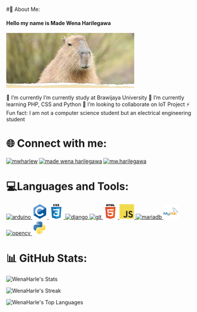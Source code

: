 #💫 About Me:
#### Hello my name is Made Wena Harilegawa
![Hello my name is Made Wena Harilegawa](https://github.com/WenaHarle/WenaHarle/blob/main/banner.jpg)


🔭 I’m currently I’m currently study at Brawijaya University
🌱 I’m currently learning PHP, CSS and Python
👯 I’m looking to collaborate on IoT Project
⚡ Fun fact: I am not a computer science student but an electrical engineering student

<h1 align="left">🌐 Connect with me:</h1>
<p align="left">
<a href="https://twitter.com/mwharlew" target="blank"><img align="center" src="https://raw.githubusercontent.com/rahuldkjain/github-profile-readme-generator/master/src/images/icons/Social/twitter.svg" alt="mwharlew" height="30" width="40" /></a>
<a href="https://linkedin.com/in/made wena harilegawa" target="blank"><img align="center" src="https://raw.githubusercontent.com/rahuldkjain/github-profile-readme-generator/master/src/images/icons/Social/linked-in-alt.svg" alt="made wena harilegawa" height="30" width="40" /></a>
<a href="https://instagram.com/mw.harilegawa" target="blank"><img align="center" src="https://raw.githubusercontent.com/rahuldkjain/github-profile-readme-generator/master/src/images/icons/Social/instagram.svg" alt="mw.harilegawa" height="30" width="40" /></a>
</p>


<h1 align="left">💻Languages and Tools:</h1>
<p align="left"> <a href="https://www.arduino.cc/" target="_blank" rel="noreferrer"> <img src="https://cdn.worldvectorlogo.com/logos/arduino-1.svg" alt="arduino" width="40" height="40"/> </a> <a href="https://www.cprogramming.com/" target="_blank" rel="noreferrer"> <img src="https://raw.githubusercontent.com/devicons/devicon/master/icons/c/c-original.svg" alt="c" width="40" height="40"/> </a> <a href="https://www.w3schools.com/css/" target="_blank" rel="noreferrer"> <img src="https://raw.githubusercontent.com/devicons/devicon/master/icons/css3/css3-original-wordmark.svg" alt="css3" width="40" height="40"/> </a> <a href="https://www.djangoproject.com/" target="_blank" rel="noreferrer"> <img src="https://cdn.worldvectorlogo.com/logos/django.svg" alt="django" width="40" height="40"/> </a> <a href="https://git-scm.com/" target="_blank" rel="noreferrer"> <img src="https://www.vectorlogo.zone/logos/git-scm/git-scm-icon.svg" alt="git" width="40" height="40"/> </a> <a href="https://www.w3.org/html/" target="_blank" rel="noreferrer"> <img src="https://raw.githubusercontent.com/devicons/devicon/master/icons/html5/html5-original-wordmark.svg" alt="html5" width="40" height="40"/> </a> <a href="https://developer.mozilla.org/en-US/docs/Web/JavaScript" target="_blank" rel="noreferrer"> <img src="https://raw.githubusercontent.com/devicons/devicon/master/icons/javascript/javascript-original.svg" alt="javascript" width="40" height="40"/> </a> <a href="https://mariadb.org/" target="_blank" rel="noreferrer"> <img src="https://www.vectorlogo.zone/logos/mariadb/mariadb-icon.svg" alt="mariadb" width="40" height="40"/> </a> <a href="https://www.mysql.com/" target="_blank" rel="noreferrer"> <img src="https://raw.githubusercontent.com/devicons/devicon/master/icons/mysql/mysql-original-wordmark.svg" alt="mysql" width="40" height="40"/> </a> <a href="https://opencv.org/" target="_blank" rel="noreferrer"> <img src="https://www.vectorlogo.zone/logos/opencv/opencv-icon.svg" alt="opencv" width="40" height="40"/> </a> <a href="https://www.python.org" target="_blank" rel="noreferrer"> <img src="https://raw.githubusercontent.com/devicons/devicon/master/icons/python/python-original.svg" alt="python" width="40" height="40"/> </a> </p>


<h1 align="left">📊 GitHub Stats:</h1>

![WenaHarle's Stats](https://github-readme-stats.vercel.app/api?username=WenaHarle&theme=radical&show_icons=true&hide_border=true&count_private=true)

![WenaHarle's Streak](https://github-readme-streak-stats.herokuapp.com/?user=WenaHarle&theme=radical&hide_border=true)

![WenaHarle's Top Languages](https://github-readme-stats.vercel.app/api/top-langs/?username=WenaHarle&theme=radical&show_icons=true&hide_border=true&layout=compact)


